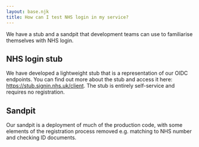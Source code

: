 ```yaml
---
layout: base.njk
title: How can I test NHS login in my service?
---
```


 We have a stub and a sandpit that development teams can use to familiarise themselves with NHS login.

 ## NHS login stub
 We have developed a lightweight stub that is a representation of our OIDC endpoints. You can find out more about the stub and access it here: https://stub.signin.nhs.uk/client. The stub is entirely self-service and requires no registration.

 ## Sandpit
 Our sandpit is a deployment of much of the production code, with some elements of the registration process removed e.g. matching to NHS number and checking ID documents.

